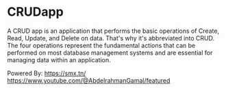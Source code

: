 # CRUDapp
A CRUD app is an application that performs the basic operations of Create, Read, Update, and Delete on data. That's why it's abbreviated into CRUD. The four operations represent the fundamental actions that can be performed on most database management systems and are essential for managing data within an application.

Powered By:
https://smx.tn/
https://www.youtube.com/@AbdelrahmanGamal/featured
